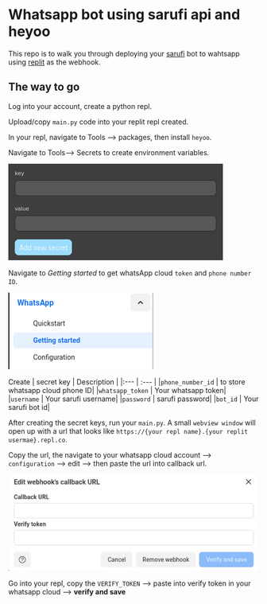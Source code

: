 # Whatsapp bot using sarufi api and heyoo

This repo is to walk you through deploying your [sarufi](https://playground.sarufi.io/) bot to wahtsapp using [replit](https://replit.com/) as the webhook.

## The way to go

Log into your account, create a python repl.

Upload/copy `main.py` code into your replit repl created.  

In your repl, navigate to Tools --> packages, then install `heyoo`.

Navigate to Tools--> Secrets to create environment variables.

![Repl secrets](./img/replit_secrets.png)

Navigate to *Getting started* to get whatsApp cloud `token` and `phone number ID`.

![How to get whatsapp token and phone number ID](./img/get_whatsapp_token.png)

Create
  | secret key        | Description   |
  |:---               | :---          |
  |`phone_number_id`  | to store whatsapp cloud phone ID|
  |`whatsapp_token`   | Your whatsapp token|
  |`username`         | Your sarufi username|
  |`password`         | sarufi password|
  |`bot_id`           | Your sarufi bot id|

After creating the secret keys, run your `main.py`. A small `webview window` will open up with a url that looks like `https://{your repl name}.{your replit usermae}.repl.co`.

Copy the url, the navigate to your whatsapp cloud account --> `configuration` --> edit --> then paste the url into callback url.

![whatsapp webhook config](./img/webhook_setup.png)

Go into your repl, copy the `VERIFY_TOKEN` --> paste into verify token in your whatsapp cloud --> **verify and save**
